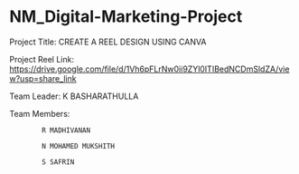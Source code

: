 # NM_Digital-Marketing-Project

Project Title: CREATE A REEL DESIGN USING CANVA

Project Reel Link: https://drive.google.com/file/d/1Vh6pFLrNw0ii9ZYl0ITIBedNCDmSldZA/view?usp=share_link


Team Leader:
K BASHARATHULLA

Team Members:

            R MADHIVANAN

            N MOHAMED MUKSHITH

            S SAFRIN
